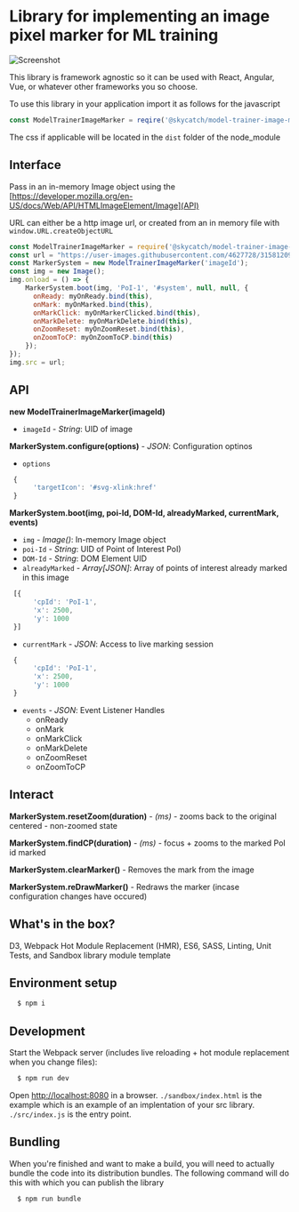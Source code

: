 # Library for implementing an image pixel marker for ML training
 
![Screenshot](https://user-images.githubusercontent.com/4627728/31581209-4e34c030-b11a-11e7-9b12-3d8d19b5a57e.png)

This library is framework agnostic so it can be used with React, Angular, Vue, or whatever other frameworks you so choose.

To use this library in your application import it as follows for the javascript

```javascript
const ModelTrainerImageMarker = reqire('@skycatch/model-trainer-image-marker');
```

The css if applicable will be located in the `dist` folder of the node_module



## Interface

Pass in an in-memory Image object using the [https://developer.mozilla.org/en-US/docs/Web/API/HTMLImageElement/Image](API)

URL can either be a http image url, or created from an in memory file with `window.URL.createObjectURL`


```javascript
const ModelTrainerImageMarker = require('@skycatch/model-trainer-image-marker');
const url = "https://user-images.githubusercontent.com/4627728/31581209-4e34c030-b11a-11e7-9b12-3d8d19b5a57e.png";
const MarkerSystem = new ModelTrainerImageMarker('imageId');
const img = new Image();
img.onload = () => {
    MarkerSystem.boot(img, 'PoI-1', '#system', null, null, {
      onReady: myOnReady.bind(this),
      onMark: myOnMarked.bind(this),
      onMarkClick: myOnMarkerClicked.bind(this),
      onMarkDelete: myOnMarkDelete.bind(this),
      onZoomReset: myOnZoomReset.bind(this),
      onZoomToCP: myOnZoomToCP.bind(this)
    });
});
img.src = url;
```


## API 

**new ModelTrainerImageMarker(imageId)**

* `imageId` - _String_: UID of image

**MarkerSystem.configure(options)** - _JSON_: Configuration optinos

* `options`

```javascript
 {
      'targetIcon': '#svg-xlink:href'
 }
```


**MarkerSystem.boot(img, poi-Id, DOM-Id, alreadyMarked, currentMark, events)**

* `img` - _Image()_: In-memory Image object
* `poi-Id` - _String_: UID of Point of Interest PoI)
* `DOM-Id` - _String_: DOM Element UID
* `alreadyMarked` - _Array[JSON]_: Array of points of interest already marked in this image

```javascript
 [{
      'cpId': 'PoI-1',
      'x': 2500,
      'y': 1000
 }]
```
* `currentMark` - _JSON_: Access to live marking session

```javascript
 {
      'cpId': 'PoI-1',
      'x': 2500,
      'y': 1000
 }
```
- `events` - _JSON_: Event Listener Handles
  - onReady
  - onMark
  - onMarkClick
  - onMarkDelete
  - onZoomReset
  - onZoomToCP

## Interact

**MarkerSystem.resetZoom(duration)** - _(ms)_ - zooms back to the original centered - non-zoomed state

**MarkerSystem.findCP(duration)** - _(ms)_ - focus + zooms to the marked PoI id marked

**MarkerSystem.clearMarker()** - Removes the mark from the image

**MarkerSystem.reDrawMarker()** - Redraws the marker (incase configuration changes have occured)



## What's in the box?

D3, Webpack Hot Module Replacement (HMR), ES6, SASS, Linting, Unit Tests, and Sandbox library module template

## Environment setup 

```sh
  $ npm i
```

## Development

Start the Webpack server (includes live reloading + hot module replacement when you change files):

```sh
  $ npm run dev
```

Open [http://localhost:8080](http://localhost:8080) in a browser.  `./sandbox/index.html` is the example which is an example of an implentation of your src library.
`./src/index.js` is the entry point.

## Bundling 

When you're finished and want to make a build, you will need to actually bundle the code into its distribution bundles.  The following command will do this with which you can publish the library

```sh
  $ npm run bundle
```


